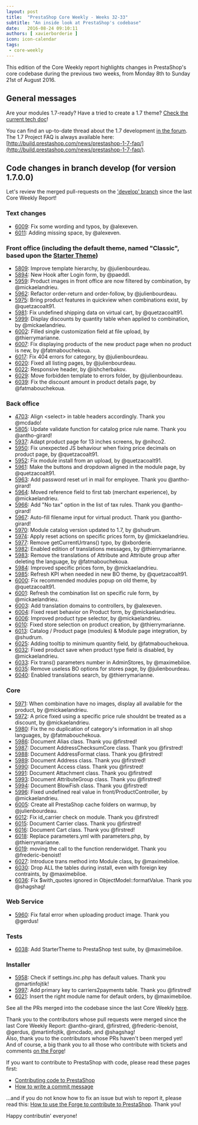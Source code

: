 ```yaml
---
layout: post
title:  "PrestaShop Core Weekly - Weeks 32-33"
subtitle: "An inside look at PrestaShop's codebase"
date:   2016-08-24 09:10:11
authors: [ xavierborderie ]
icon: icon-calendar
tags:
 - core-weekly
---
```


This edition of the Core Weekly report highlights changes in PrestaShop's core codebase during the previous two weeks, from Monday 8th to Sunday 21st of August 2016.


## General messages

Are your modules 1.7-ready? Have a tried to create a 1.7 theme? [Check the current tech doc](https://github.com/PrestaShop/docs)!

You can find an up-to-date thread about the 1.7 development [in the forum](https://www.prestashop.com/forums/topic/480580-want-to-know-more-about-17/).<br/>
The 1.7 Project FAQ is always available here: [http://build.prestashop.com/news/prestashop-1-7-faq/](http://build.prestashop.com/news/prestashop-1-7-faq/).


## Code changes in branch develop (for version 1.7.0.0)

Let's review the merged pull-requests on the ['develop' branch](https://github.com/PrestaShop/PrestaShop/tree/develop) since the last Core Weekly Report!



### Text changes

 * [6009](https://github.com/PrestaShop/PrestaShop/pull/6009): Fix some wording and typos, by @alexeven.
 * [6011](https://github.com/PrestaShop/PrestaShop/pull/6011): Adding missing space, by @alexeven.

 
### Front office (including the default theme, named "Classic", based upon the [Starter Theme](https://github.com/PrestaShop/PrestaShop/tree/develop/themes/classic))

 * [5809](https://github.com/PrestaShop/PrestaShop/pull/5809): Improve template hierarchy, by @julienbourdeau.
 * [5894](https://github.com/PrestaShop/PrestaShop/pull/5894): New Hook after Login form, by @paeddl.
 * [5959](https://github.com/PrestaShop/PrestaShop/pull/5959): Product images in front office are now filtered by combination, by @mickaelandrieu.
 * [5962](https://github.com/PrestaShop/PrestaShop/pull/5962): Refactor order-return and order-follow, by @julienbourdeau.
 * [5975](https://github.com/PrestaShop/PrestaShop/pull/5975): Bring product features in quickview when combinations exist, by @quetzacoalt91.
 * [5981](https://github.com/PrestaShop/PrestaShop/pull/5981): Fix undefined shipping data on virtual cart, by @quetzacoalt91.
 * [5999](https://github.com/PrestaShop/PrestaShop/pull/5999): Display discounts by quantity table when applied to combination, by @mickaelandrieu.
 * [6002](https://github.com/PrestaShop/PrestaShop/pull/6002): Filled single customization field at file upload, by @thierrymarianne.
 * [6007](https://github.com/PrestaShop/PrestaShop/pull/6007): Fix displaying products of the new product page when no product is new, by @fatmabouchekoua.
 * [6017](https://github.com/PrestaShop/PrestaShop/pull/6017): Fix 404 errors for category, by @julienbourdeau.
 * [6020](https://github.com/PrestaShop/PrestaShop/pull/6020): Fixed all listing pages, by @julienbourdeau.
 * [6022](https://github.com/PrestaShop/PrestaShop/pull/6022): Responsive header, by @ishcherbakov.
 * [6029](https://github.com/PrestaShop/PrestaShop/pull/6029): Move forbidden template to errors folder, by @julienbourdeau.
 * [6039](https://github.com/PrestaShop/PrestaShop/pull/6039): Fix the discount amount in product details page, by @fatmabouchekoua.
 

### Back office

 * [4703](https://github.com/PrestaShop/PrestaShop/pull/4703): Align \<select\> in table headers accordingly. Thank you @mcdado!
 * [5805](https://github.com/PrestaShop/PrestaShop/pull/5805): Update validate function for catalog price rule name. Thank you @antho-girard!
 * [5937](https://github.com/PrestaShop/PrestaShop/pull/5937): Adapt product page for 13 inches screens, by @nihco2.
 * [5950](https://github.com/PrestaShop/PrestaShop/pull/5950): Fix unexpected JS behaviour when fixing price decimals on product page, by @quetzacoalt91.
 * [5952](https://github.com/PrestaShop/PrestaShop/pull/5952): Fix module install from an upload, by @quetzacoalt91.
 * [5961](https://github.com/PrestaShop/PrestaShop/pull/5961): Make the buttons and dropdown aligned in the module page, by @quetzacoalt91.
 * [5963](https://github.com/PrestaShop/PrestaShop/pull/5963): Add password reset url in mail for employee. Thank you @antho-girard!
 * [5964](https://github.com/PrestaShop/PrestaShop/pull/5964): Moved reference field to first tab (merchant experience), by @mickaelandrieu.
 * [5966](https://github.com/PrestaShop/PrestaShop/pull/5966): Add "No tax" option in the list of tax rules. Thank you @antho-girard!
 * [5967](https://github.com/PrestaShop/PrestaShop/pull/5967): Auto-fill filename input for virtual product. Thank you @antho-girard!
 * [5970](https://github.com/PrestaShop/PrestaShop/pull/5970): Module catalog version updated to 1.7, by @shudrum.
 * [5974](https://github.com/PrestaShop/PrestaShop/pull/5974): Apply reset actions on specific prices form, by @mickaelandrieu.
 * [5977](https://github.com/PrestaShop/PrestaShop/pull/5977): Remove getCurrentUrtrans() typo, by @xborderie.
 * [5982](https://github.com/PrestaShop/PrestaShop/pull/5982): Enabled edition of translations messages, by @thierrymarianne.
 * [5983](https://github.com/PrestaShop/PrestaShop/pull/5983): Remove the translations of Attribute and Attribute group after deleting the language, by @fatmabouchekoua.
 * [5984](https://github.com/PrestaShop/PrestaShop/pull/5984): Improved specific prices form, by @mickaelandrieu.
 * [5985](https://github.com/PrestaShop/PrestaShop/pull/5985): Refresh KPI when needed in new BO theme, by @quetzacoalt91.
 * [6000](https://github.com/PrestaShop/PrestaShop/pull/6000): Fix recommended modules popup on old theme, by @quetzacoalt91.
 * [6001](https://github.com/PrestaShop/PrestaShop/pull/6001): Refresh the combination list on specific rule form, by @mickaelandrieu.
 * [6003](https://github.com/PrestaShop/PrestaShop/pull/6003): Add translation domains to controllers, by @alexeven.
 * [6004](https://github.com/PrestaShop/PrestaShop/pull/6004): Fixed reset behavior on Product form, by @mickaelandrieu.
 * [6006](https://github.com/PrestaShop/PrestaShop/pull/6006): Improved product type selector, by @mickaelandrieu.
 * [6010](https://github.com/PrestaShop/PrestaShop/pull/6010): Fixed store selection on product creation, by @thierrymarianne.
 * [6013](https://github.com/PrestaShop/PrestaShop/pull/6013): Catalog / Product page (modules) & Module page integration, by @shudrum.
 * [6025](https://github.com/PrestaShop/PrestaShop/pull/6025): Adding tooltip to minimum quantity field, by @fatmabouchekoua.
 * [6032](https://github.com/PrestaShop/PrestaShop/pull/6032): Fixed product save when product type field is disabled, by @mickaelandrieu.
 * [6033](https://github.com/PrestaShop/PrestaShop/pull/6033): Fix trans() parameters number in AdminStores, by @maximebiloe.
 * [6035](https://github.com/PrestaShop/PrestaShop/pull/6035): Remove useless BO options for stores page, by @julienbourdeau.
 * [6040](https://github.com/PrestaShop/PrestaShop/pull/6040): Enabled translations search, by @thierrymarianne.
 
 
### Core

 * [5971](https://github.com/PrestaShop/PrestaShop/pull/5971): When combination have no images, display all available for the product, by @mickaelandrieu.
 * [5972](https://github.com/PrestaShop/PrestaShop/pull/5972): A price fixed using a specific price rule shouldnt be treated as a discount, by @mickaelandrieu.
 * [5980](https://github.com/PrestaShop/PrestaShop/pull/5980): Fix the no duplication of category's information in all shop languages, by @fatmabouchekoua.
 * [5986](https://github.com/PrestaShop/PrestaShop/pull/5986): Document Alias class. Thank you @firstred!
 * [5987](https://github.com/PrestaShop/PrestaShop/pull/5987): Document AddressChecksumCore class. Thank you @firstred!
 * [5988](https://github.com/PrestaShop/PrestaShop/pull/5988): Document AddressFormat class. Thank you @firstred!
 * [5989](https://github.com/PrestaShop/PrestaShop/pull/5989): Document Address class. Thank you @firstred!
 * [5990](https://github.com/PrestaShop/PrestaShop/pull/5990): Document Access class. Thank you @firstred!
 * [5991](https://github.com/PrestaShop/PrestaShop/pull/5991): Document Attachment class. Thank you @firstred!
 * [5993](https://github.com/PrestaShop/PrestaShop/pull/5993): Document AttributeGroup class. Thank you @firstred!
 * [5994](https://github.com/PrestaShop/PrestaShop/pull/5994): Document BlowFish class. Thank you @firstred!
 * [5996](https://github.com/PrestaShop/PrestaShop/pull/5996): Fixed undefined real value in front/ProductController, by @mickaelandrieu.
 * [6005](https://github.com/PrestaShop/PrestaShop/pull/6005): Create all PrestaShop cache folders on warmup, by @julienbourdeau.
 * [6012](https://github.com/PrestaShop/PrestaShop/pull/6012): Fix id_carrier check on module. Thank you @firstred!
 * [6015](https://github.com/PrestaShop/PrestaShop/pull/6015): Document Carrier class. Thank you @firstred!
 * [6016](https://github.com/PrestaShop/PrestaShop/pull/6016): Document Cart class. Thank you @firstred!
 * [6018](https://github.com/PrestaShop/PrestaShop/pull/6018): Replace parameters.yml with parameters.php, by @thierrymarianne.
 * [6019](https://github.com/PrestaShop/PrestaShop/pull/6019): moving the call to the function renderwidget. Thank you @frederic-benoist!
 * [6027](https://github.com/PrestaShop/PrestaShop/pull/6027): Introduce trans method into Module class, by @maximebiloe.
 * [6030](https://github.com/PrestaShop/PrestaShop/pull/6030): Drop ALL the tables during install, even with foreign key contraints, by @maximebiloe.
 * [6036](https://github.com/PrestaShop/PrestaShop/pull/6036): Fix $with_quotes ignored in ObjectModel::formatValue. Thank you @shagshag!

 
### Web Service

 * [5960](https://github.com/PrestaShop/PrestaShop/pull/5960): Fix fatal error when uploading product image. Thank you @gerdus!
 
 
### Tests
 
 * [6038](https://github.com/PrestaShop/PrestaShop/pull/6038): Add StarterTheme to PrestaShop test suite, by @maximebiloe.
 

### Installer

 * [5958](https://github.com/PrestaShop/PrestaShop/pull/5958): Check if settings.inc.php has default values. Thank you @martinfojtik!
 * [5997](https://github.com/PrestaShop/PrestaShop/pull/5997): Add primary key to carriers2payments table. Thank you @firstred!
 * [6021](https://github.com/PrestaShop/PrestaShop/pull/6021): Insert the right module name for default orders, by @maximebiloe.

 
See all the PRs merged into the codebase since the last Core Weekly [here](https://github.com/PrestaShop/PrestaShop/pulls?utf8=%E2%9C%93&q=is%3Apr%20is%3Aclosed%20merged%3A2016-08-08..2016-08-21%20sort%3Acreated-asc%20base%3Adevelop%20).

Thank you to the contributors whose pull requests were merged since the last Core Weekly Report: @antho-girard, @firstred, @frederic-benoist, @gerdus, @martinfojtik, @mcdado, and @shagshag!  
Also, thank you to the contributors whose PRs haven't been merged yet! And of course, a big thank you to all those who contribute with tickets and comments [on the Forge](http://forge.prestashop.com/browse/BOOM/?selectedTab=com.atlassian.jira.jira-projects-plugin:summary-panel)!

If you want to contribute to PrestaShop with code, please read these pages first:

 * [Contributing code to PrestaShop](http://doc.prestashop.com/display/PS16/Contributing+code+to+PrestaShop)
 * [How to write a commit message](http://doc.prestashop.com/display/PS16/How+to+write+a+commit+message)

...and if you do not know how to fix an issue but wish to report it, please read this: [How to use the Forge to contribute to PrestaShop](http://doc.prestashop.com/display/PS16/How+to+use+the+Forge+to+contribute+to+PrestaShop). Thank you!

Happy contributin' everyone!

